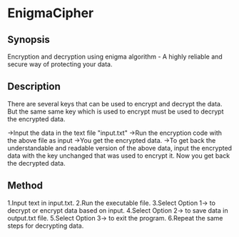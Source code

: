 # EnigmaCipher

## Synopsis

Encryption and decryption using enigma algorithm - A highly reliable and secure way of protecting your data.


## Description

There are several keys that can be used to encrypt and decrypt the data. But the same same key which is used to encrypt must be used to decrypt the encrypted data.

->Input the data in the text file "input.txt"
->Run the encryption code with the above file as input
->You get the encrypted data.
->To get back the understandable and readable version of the above data, input the encrypted data with the key unchanged that was used to encrypt it. Now you get back the decrypted data.

## Method

1.Input text in input.txt.
2.Run the executable file.
3.Select Option 1-> to decrypt or encrypt data based on input.
4.Select Option 2-> to save data in output.txt file.
5.Select Option 3-> to exit the program.
6.Repeat the same steps for decrypting data.
